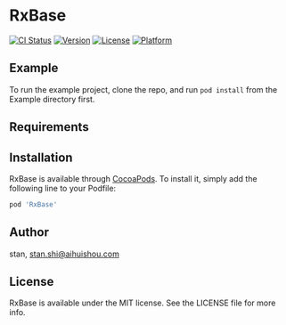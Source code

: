 # RxBase

[![CI Status](https://img.shields.io/travis/stan/RxBase.svg?style=flat)](https://travis-ci.org/stan/RxBase)
[![Version](https://img.shields.io/cocoapods/v/RxBase.svg?style=flat)](https://cocoapods.org/pods/RxBase)
[![License](https://img.shields.io/cocoapods/l/RxBase.svg?style=flat)](https://cocoapods.org/pods/RxBase)
[![Platform](https://img.shields.io/cocoapods/p/RxBase.svg?style=flat)](https://cocoapods.org/pods/RxBase)

## Example

To run the example project, clone the repo, and run `pod install` from the Example directory first.

## Requirements

## Installation

RxBase is available through [CocoaPods](https://cocoapods.org). To install
it, simply add the following line to your Podfile:

```ruby
pod 'RxBase'
```

## Author

stan, stan.shi@aihuishou.com

## License

RxBase is available under the MIT license. See the LICENSE file for more info.
